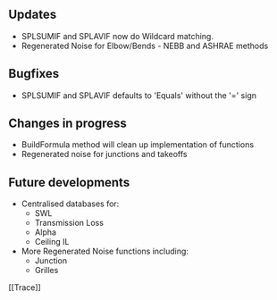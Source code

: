 ## Updates
- SPLSUMIF and SPLAVIF now do Wildcard matching. 
- Regenerated Noise for Elbow/Bends - NEBB and ASHRAE methods
## Bugfixes
- SPLSUMIF and SPLAVIF defaults to 'Equals' without the '=' sign
## Changes in progress
- BuildFormula method will clean up implementation of functions
- Regenerated noise for junctions and takeoffs
## Future developments
- Centralised databases for:
	- SWL 
	- Transmission Loss
	- Alpha
	- Ceiling IL
- More Regenerated Noise functions including:
	- Junction
	- Grilles




[[Trace]]